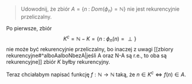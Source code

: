 > Udowodnij, że zbiór $A=\{n\;:\;Dom(\phi_n)=\mathbb{N}\}$ nie jest rekurencyjnie przeliczalny.

Po pierwsze, zbiór 
$$K^c=\mathbb{N}-K=\{n\;:\;\phi_n(n)=\perp\}$$
nie może być rekurencyjnie przeliczalny, bo inaczej z uwagi [[zbiory rekurencyjne#^alboAalboNbezA|jeśli A oraz N-A są r.e., to oba są rekurencyjne]] zbiór $K$ byłby rekurencyjny.  

Teraz chciałabym napisać funkcję $f:\mathbb{N}\to \mathbb{N}$ taką, że $n\in K^c\iff f(n)\in A$. 
